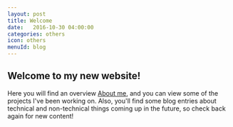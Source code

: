 ```yaml
---
layout: post
title: Welcome
date:   2016-10-30 04:00:00
categories: others
icon: others
menuId: blog
---
```


## Welcome to my new website!

Here you will find an overview [About me]({{site.url}}/resume), and you can view some of the projects I've been working on. Also, you'll find some blog entries about technical and non-technical things coming up in the future, so check back again for new content!